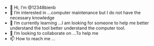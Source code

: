- 👋 Hi, I’m @12348bienb
- 👀 I’m interested in ...computer maintenance but I do not have the necessary knowledge
- 🌱 I’m currently learning ...I am looking for someone to help me better understand the tool better understand the computer tool.
- 💞️ I’m looking to collaborate on ...To help me
- 📫 How to reach me ...

<!---
12348bienb/12348bienb is a ✨ special ✨ repository because its `README.md` (this file) appears on your GitHub profile.
You can click the Preview link to take a look at your changes.
--->
